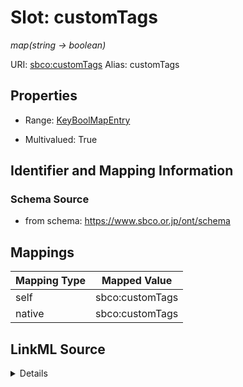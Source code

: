 

# Slot: customTags 


_map(string -> boolean)_





URI: [sbco:customTags](https://www.sbco.or.jp/ont/customTags)
Alias: customTags

<!-- no inheritance hierarchy -->







## Properties

* Range: [KeyBoolMapEntry](KeyBoolMapEntry.md)

* Multivalued: True




## Identifier and Mapping Information






### Schema Source


* from schema: https://www.sbco.or.jp/ont/schema




## Mappings

| Mapping Type | Mapped Value |
| ---  | ---  |
| self | sbco:customTags |
| native | sbco:customTags |




## LinkML Source

<details>
```yaml
name: customTags
description: map(string -> boolean)
from_schema: https://www.sbco.or.jp/ont/schema
rank: 1000
alias: customTags
range: KeyBoolMapEntry
multivalued: true
inlined: true
inlined_as_list: true

```
</details>